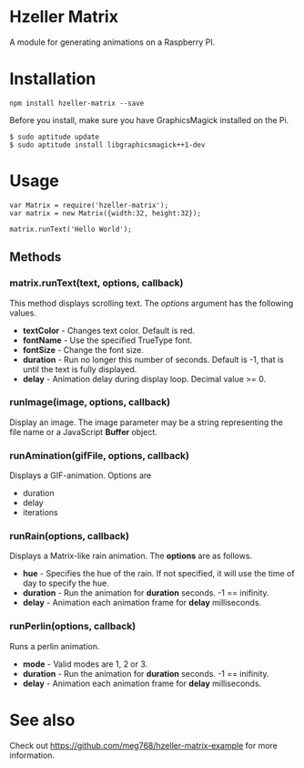 # Hzeller Matrix
A module for generating animations on a Raspberry PI.

# Installation
	npm install hzeller-matrix --save

Before you install, make sure you have GraphicsMagick installed on the Pi.

	$ sudo aptitude update
	$ sudo aptitude install libgraphicsmagick++1-dev

# Usage

	var Matrix = require('hzeller-matrix');
	var matrix = new Matrix({width:32, height:32});

	matrix.runText('Hello World');
	
## Methods

### matrix.runText(text, options, callback)

This method displays scrolling text. The *options* argument
has the following values.

- **textColor** - Changes text color. Default is red.
- **fontName** - Use the specified TrueType font.
- **fontSize** - Change the font size.
- **duration** - Run  no longer this number of seconds. Default is -1, that is until the text is fully displayed.
- **delay** - Animation delay during display loop. Decimal value >= 0. 

### runImage(image, options, callback)

Display an image. The image parameter may be a string representing the file 
name or a JavaScript **Buffer** object.

### runAmination(gifFile, options, callback)

Displays a GIF-animation. Options are

- duration 
- delay
- iterations

### runRain(options, callback)

Displays a Matrix-like rain animation. The **options** are as follows.

- **hue** - Specifies the hue of the rain. If not specified, it will use the time of day to specify the hue.
- **duration** - Run the animation for **duration** seconds. -1 == inifinity.
- **delay** - Animation each animation frame for **delay** milliseconds.


### runPerlin(options, callback)

Runs a perlin animation. 

- **mode** - Valid modes are 1, 2 or 3.
- **duration** - Run the animation for **duration** seconds. -1 == inifinity.
- **delay** - Animation each animation frame for **delay** milliseconds.
	
# See also

Check out https://github.com/meg768/hzeller-matrix-example for more information.
